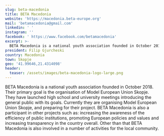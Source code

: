 ```yaml
---
slug: beta-macedonia
title: BETA Macedonia
website: 'https://macedonia.beta-europe.org'
mail: 'betamacedonia@gmail.com'
linkedin: ' '
instagram: ''
facebook: ' https://www.facebook.com/betamacedonia'
excerpt: >-
  BETA Macedonia is a national youth association founded in October 2018. Their primary goal is the organisation of Model European Union Skopje. They have launched high school and university meetings introducing the general public with its goals.
president: Filip Gjurcheski
country: Macedonia
town: Skopje
geo: '41.99646,21.4314098'
header:
  teaser: /assets/images/beta-macedonia-logo-large.png
---
```

BETA Macedonia is a national youth association founded in October 2018. Their primary goal is the organisation of Model European Union Skopje. They have launched high school and university meetings introducing the general public with its goals.
Currently they are organising Model European Union Skopje, and preparing for their project. BETA Macedonia is also a participant in other projects such as: increasing the awareness of the efficiency of public institutions, promoting European policies and values and increasing transparency in the country overall. Other than that BETA Macedonia is also involved in a number of activities for the local community.
